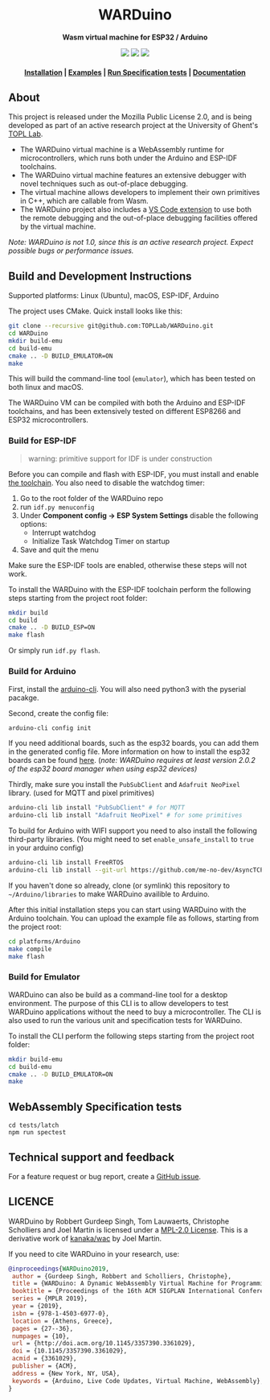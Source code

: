 <div align="center">
  <h1>WARDuino</h1>

  <p>
    <strong>Wasm virtual machine for ESP32 / Arduino</strong>
  </p>

  <p>
    <a href="https://github.com/TOPLLab/WARDuino/actions/workflows/compile.yml"><img src="https://github.com/TOPLLab/WARDuino/actions/workflows/compile.yml/badge.svg"></a>
    <a href="https://github.com/TOPLLab/WARDuino/actions/workflows/test.yml"><img src="https://github.com/TOPLLab/WARDuino/actions/workflows/test.yml/badge.svg"></a>
    <a href="https://github.com/TOPLLab/WARDuino/blob/master/LICENSE"><img src="https://img.shields.io/badge/License-MPL_2.0-blue.svg"></a>
  </p>

  <h4>
    <a href="./README.md#build-and-development-instructions">Installation</a>
    <span> | </span>
    <a href="./examples/">Examples</a>
    <span> | </span>
    <a href="./README.md#webassembly-specification-tests">Run Specification tests</a>
    <span> | </span>
    <a href="https://topllab.github.io/WARDuino/guide/get-started.html">Documentation</a>
  </h4>

</div>

## About

This project is released under the Mozilla Public License 2.0, and is being developed as part of an active research project at the University of Ghent's [TOPL Lab](https://github.com/TOPLLab).

+ The WARDuino virtual machine is a WebAssembly runtime for microcontrollers, which runs both under the Arduino and ESP-IDF toolchains.
+ The WARDuino virtual machine features an extensive debugger with novel techniques such as out-of-place debugging.
+ The virtual machine allows developers to implement their own primitives in C++, which are callable from Wasm.
+ The WARDuino project also includes a [VS Code extension](https://github.com/TOPLLab/WARDuino-VSCode) to use both the remote debugging and the out-of-place debugging facilities offered by the virtual machine.

*Note: WARDuino is not 1.0, since this is an active research project. Expect possible bugs or performance issues.*

## Build and Development Instructions

Supported platforms: Linux (Ubuntu), macOS, ESP-IDF, Arduino

The project uses CMake. Quick install looks like this:

```bash
git clone --recursive git@github.com:TOPLLab/WARDuino.git
cd WARDuino
mkdir build-emu
cd build-emu
cmake .. -D BUILD_EMULATOR=ON
make
```

This will build the command-line tool (`emulator`), which has been tested on both linux and macOS.

The WARDuino VM can be compiled with both the Arduino and ESP-IDF toolchains, and has been extensively tested on different ESP8266 and ESP32 microcontrollers.

### Build for ESP-IDF

> warning: primitive support for IDF is under construction

Before you can compile and flash with ESP-IDF, you must install and enable [the toolchain](https://docs.espressif.com/projects/esp-idf/en/latest/esp32/get-started/linux-macos-setup.html).
You also need to disable the watchdog timer:

1. Go to the root folder of the WARDuino repo
2. run `idf.py menuconfig`
3. Under **Component config → ESP System Settings** disable the following options:
   - Interrupt watchdog
   - Initialize Task Watchdog Timer on startup
4. Save and quit the menu

Make sure the ESP-IDF tools are enabled, otherwise these steps will not work.

To install the WARDuino with the ESP-IDF toolchain perform the following steps starting from the project root folder:

```bash
mkdir build
cd build
cmake .. -D BUILD_ESP=ON
make flash
```

Or simply run `idf.py flash`.

### Build for Arduino

First, install the [arduino-cli](https://arduino.github.io/arduino-cli/0.21/installation/).
You will also need python3 with the pyserial pacakge.

Second, create the config file:

```bash
arduino-cli config init
```

If you need additional boards, such as the esp32 boards, you can add them in the generated config file. More information on how to install the esp32 boards can be found <a href="./documentation/InstallArduinoESP32.md">here</a>.
(_note: WARDuino requires at least version 2.0.2 of the esp32 board manager when using esp32 devices)_

Thirdly, make sure you install the `PubSubClient` and `Adafruit NeoPixel` library. (used for MQTT and pixel primitives)

```bash
arduino-cli lib install "PubSubClient" # for MQTT
arduino-cli lib install "Adafruit NeoPixel" # for some primitives
```

To build for Arduino with WIFI support you need to also install the following third-party libraries.
(You might need to set `enable_unsafe_install` to `true` in your arduino config)

```bash
arduino-cli lib install FreeRTOS
arduino-cli lib install --git-url https://github.com/me-no-dev/AsyncTCP.git
```

If you haven't done so already, clone (or symlink) this repository to `~/Arduino/libraries` to make WARDuino availible to Arduino.


After this initial installation steps you can start using WARDuino with the Arduino toolchain.
You can upload the example file as follows, starting from the project root:

```bash
cd platforms/Arduino
make compile
make flash
```

### Build for Emulator

WARDuino can also be build as a command-line tool for a desktop environment.
The purpose of this CLI is to allow developers to test WARDuino applications without the need to buy a microcontroller.
The CLI is also used to run the various unit and specification tests for WARDuino.

To install the CLI perform the following steps starting from the project root folder:

```bash
mkdir build-emu
cd build-emu
cmake .. -D BUILD_EMULATOR=ON
make
```

## WebAssembly Specification tests

```shell
cd tests/latch
npm run spectest
```

## Technical support and feedback

For a feature request or bug report, create a [GitHub issue](https://github.com/TOPLLab/WARDuino/issues).

## LICENCE

WARDuino by Robbert Gurdeep Singh, Tom Lauwaerts, Christophe Scholliers and Joel Martin is licensed under a [MPL-2.0 License](./LICENSE).
This is a derivative work of [kanaka/wac](https://github.com/kanaka/wac) by Joel Martin.

If you need to cite WARDuino in your research, use:

```bibtex
@inproceedings{WARDuino2019,
 author = {Gurdeep Singh, Robbert and Scholliers, Christophe},
 title = {WARDuino: A Dynamic WebAssembly Virtual Machine for Programming Microcontrollers},
 booktitle = {Proceedings of the 16th ACM SIGPLAN International Conference on Managed Programming Languages and Runtimes},
 series = {MPLR 2019},
 year = {2019},
 isbn = {978-1-4503-6977-0},
 location = {Athens, Greece},
 pages = {27--36},
 numpages = {10},
 url = {http://doi.acm.org/10.1145/3357390.3361029},
 doi = {10.1145/3357390.3361029},
 acmid = {3361029},
 publisher = {ACM},
 address = {New York, NY, USA},
 keywords = {Arduino, Live Code Updates, Virtual Machine, WebAssembly},
}
```

